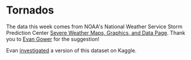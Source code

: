 # Tornados

The data this week comes from NOAA's National Weather Service Storm Prediction Center [Severe Weather Maps, Graphics, and Data Page](https://www.spc.noaa.gov/wcm/#data).
Thank you to [Evan Gower](https://github.com/rfordatascience/tidytuesday/issues/549) for the suggestion!

Evan [investigated](https://www.kaggle.com/code/evangower/diving-into-us-tornado-data) a version of this dataset on Kaggle.
